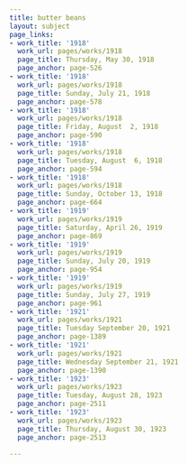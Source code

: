```yaml
---
title: butter beans
layout: subject
page_links:
- work_title: '1918'
  work_url: pages/works/1918
  page_title: Thursday, May 30, 1918
  page_anchor: page-526
- work_title: '1918'
  work_url: pages/works/1918
  page_title: Sunday, July 21, 1918
  page_anchor: page-578
- work_title: '1918'
  work_url: pages/works/1918
  page_title: Friday, August  2, 1918
  page_anchor: page-590
- work_title: '1918'
  work_url: pages/works/1918
  page_title: Tuesday, August  6, 1918
  page_anchor: page-594
- work_title: '1918'
  work_url: pages/works/1918
  page_title: Sunday, October 13, 1918
  page_anchor: page-664
- work_title: '1919'
  work_url: pages/works/1919
  page_title: Saturday, April 26, 1919
  page_anchor: page-869
- work_title: '1919'
  work_url: pages/works/1919
  page_title: Sunday, July 20, 1919
  page_anchor: page-954
- work_title: '1919'
  work_url: pages/works/1919
  page_title: Sunday, July 27, 1919
  page_anchor: page-961
- work_title: '1921'
  work_url: pages/works/1921
  page_title: Tuesday September 20, 1921
  page_anchor: page-1389
- work_title: '1921'
  work_url: pages/works/1921
  page_title: Wednesday September 21, 1921
  page_anchor: page-1390
- work_title: '1923'
  work_url: pages/works/1923
  page_title: Tuesday, August 28, 1923
  page_anchor: page-2511
- work_title: '1923'
  work_url: pages/works/1923
  page_title: Thursday, August 30, 1923
  page_anchor: page-2513

---
```


